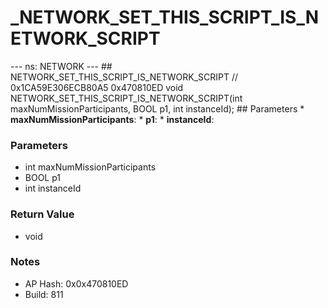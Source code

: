 # _NETWORK_SET_THIS_SCRIPT_IS_NETWORK_SCRIPT

--- ns: NETWORK --- ## NETWORK_SET_THIS_SCRIPT_IS_NETWORK_SCRIPT  // 0x1CA59E306ECB80A5 0x470810ED void NETWORK_SET_THIS_SCRIPT_IS_NETWORK_SCRIPT(int maxNumMissionParticipants, BOOL p1, int instanceId);  ## Parameters * **maxNumMissionParticipants**: * **p1**: * **instanceId**:

### Parameters
* int maxNumMissionParticipants
* BOOL p1
* int instanceId

### Return Value
* void

### Notes
* AP Hash: 0x0x470810ED
* Build: 811

